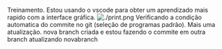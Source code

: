 Treinamento.
Estou usando o vscode para obter um aprendizado mais rapido com a interface gráfica.
![./print.png](print)
Verificando a condição automatica do commite no git (seleção de programas padrão).
Mais uma atualização.
nova branch criada e estou fazendo o commite em outra branch
atualizando novabranch